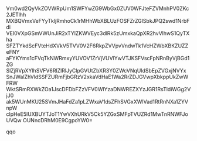 Vm0wd2QyVkZOVWRpUm1SWFYwZG9WbGx0ZUV0WFJteFZVMnhPV0ZKc2JETlhh
MXBQVmxVeFYyTkljRmhoCk1rMHhWbXBLUzFOSFZrZGlSbkJPQ2swd1NrbFdi
VEI0VXpGSmVWUnJiR2xTYlZKWVEyc3dlRk5zUmxkaQpXR2hvVlhwS1QyTXha
SFZTYkdScFVteHdXVkV5TVV0V2F6RkpZVVpvVndwTk1VcHZWbXBKZUZZeFNY
aFYKYms1cFVqTkNWRmxyYUVOV1ZrVjVUVlYwVTJKSFVscFpNRnByVjBGd1ZG
SlZjRVpXYlhSVFV6RlZlRlJyClpGVUtZbXR3Y0ZWcVNqUldSbEpZVGxjNVYx
SnJWalZhVldSSFZURmFjbGRzV2xkaVdHaE1Wa2RrZDJGVwpXbkppUkZwWFRW
WktSRmRXWkZOa1JscDFDbFZzVFV0WlYzaDNWREZXYzJGR1RsTldiWGg2VjJ0
ak5WUnMKU25SVmJHaFdZa1pLZWxaV1dsZFhSVGxXWlVad1RtRnNXa1ZYVnpW
clpHeE5lUXBUYTJoT1YwVXhURkV5Ck5YZGxSMFpTVUZRd1MwTnRNWFJoUVQw
OUNncDRhM0E9CgpoYW0=

qqo